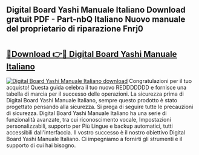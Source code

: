 ## Digital Board Yashi Manuale Italiano Download gratuit PDF - Part-nbQ Italiano Nuovo manuale del proprietario di riparazione Fnrj0

# <h2><a href="http://df9244.blite.top/?on=Digital+Board+Yashi+Manuale+Italiano">🔗Download 👉🔴 Digital Board Yashi Manuale Italiano</a></h2>

[![Digital Board Yashi Manuale Italiano download](https://i.imgur.com/lujVjoI.png)](http://df9244.blite.top/?on=Digital+Board+Yashi+Manuale+Italiano)
Congratulazioni per il tuo acquisto! Questa guida celebra il tuo nuovo REDDDDDDD e fornisce una tabella di marcia per il successo delle operazioni. La sicurezza prima di Digital Board Yashi Manuale Italiano, sempre questo prodotto è stato progettato pensando alla sicurezza. Si prega di seguire tutte le precauzioni di sicurezza. Digital Board Yashi Manuale Italiano ha una serie di funzionalità avanzate, tra cui riconoscimento vocale, Impostazioni personalizzabili, supporto per Più Lingue e backup automatici, tutti accessibili dall'interfaccia. Il vostro successo è il nostro obiettivo Digital Board Yashi Manuale Italiano. Ci impegniamo a fornirti gli strumenti e il supporto di cui hai bisogno.
